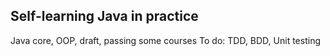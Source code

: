 ## Self-learning Java in practice
Java core, OOP, draft, passing some courses
To do: TDD, BDD, Unit testing
